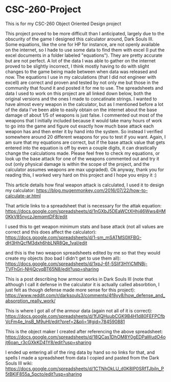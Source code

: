 # CSC-260-Project
This is for my CSC-260 Object Oriented Design project


This project proved to be more difficult than I anticipated, largely due to the obscurity of the game I designed this calculator around, Dark Souls III. Some equations, like the one for HP for instance, are not openly available on the internet, so I hade to use some data to find them with excel (I put the excel documents in a folder labeled "equations"). They are pretty accurate but are not perfect. A lot of the data I was able to gather on the internet proved to be slightly incorrect, I think mostly having to do with slight changes to the game being made between when data was released and now. The equations I use in my calculations (that I did not engineer with excell) are correct and proven and tested by not only me but those in the community that found it and posted it for me to use. The spreadsheets and data I used to work on this project are all linked down below, both the original versions and the ones I made to concatinate strings. I wanted to have almost every weapon in the calculator, but as I mentioned before a lot of the data I've been able to easily obtain on the internet about the base damage of about 1/5 of weapons is just false. I commented out most of the weapons that I initially included because it would take many hours of work to go into the game and figure out exactly how much base attack each weapon has and then enter it by hand into the system. So instead I verified somewhere around 20 different weapons for you to test if you want. Again, I am sure that my equations are correct, but if the base attack value that gets entered into the equation is off by even a couple digits, it can drastically change the calculations made. Please feel free to check my equations, or look up the base attack for one of the weapons commented out and try it out (only physical damage is within the scope of the project, and the calculator assumes weapons are max upgraded). Ok anyway, thank you for reading this, I worked very hard on this project and I hope you enjoy it :)

This article details how final weapon attack is calculated, I used it to design my calculator:
https://blog.mugenmonkey.com/2016/07/22/how-to-calculate-ar.html

That article links to a spreadsheet that is necessary for the attak equation:
https://docs.google.com/spreadsheets/d/1nGXbJ5DEaWCtXHhj46Wws4HM0KkV85nyczJemqmtDF8/edit

I used this to get weapon minimum stats and base attack (not all values are correct and this does affect the calculator):
https://docs.google.com/spreadsheets/d/1-sm_mSATMS0XFBG-dH3HhQcfM3dxh6hbLNR8Qe_1vaI/edit 

and this is the two weapon spreadsheets edited by me so that they would create my objects (too bad I didn't get to use them all):
https://docs.google.com/spreadsheets/d/1xpJ-6f-5SIif3HYiCMNBj-TVFhGri-NHjQcyqBT65N8/edit?usp=sharing

This is a post describing how armour works in Dark Souls III (note that although I call it defense in the calculator it is actually called absorbtion, I just felt as though defense made more sense for this project):
https://www.reddit.com/r/darksouls3/comments/4f8yy8/how_defense_and_absorption_really_work/

This is where I got all of the armour data (again not all of it is correct):
https://docs.google.com/spreadsheets/d/1fJlQHuubCGK9B4H1d80FEFPCfbVcFm4e_InsB_M9uHI/edit?pref=2&pli=1#gid=784590881

This is the object maker I created after referencing the above spreadsheet:
https://docs.google.com/spreadsheets/d/18QCas1DhOM8Y0gEDPaWudO4ojt6oan_r3cGXkKD41Y8/edit?usp=sharing

I ended up entering all of the ring data by hand so no links for that, and spells I made a spreadsheet from data I copied and pasted from the Dark Souls III wiki:
https://docs.google.com/spreadsheets/d/1CTNhOkLU_d0K8lP0SRfTJbiIn_P5tBKIF855a_5pcto/edit?usp=sharing
